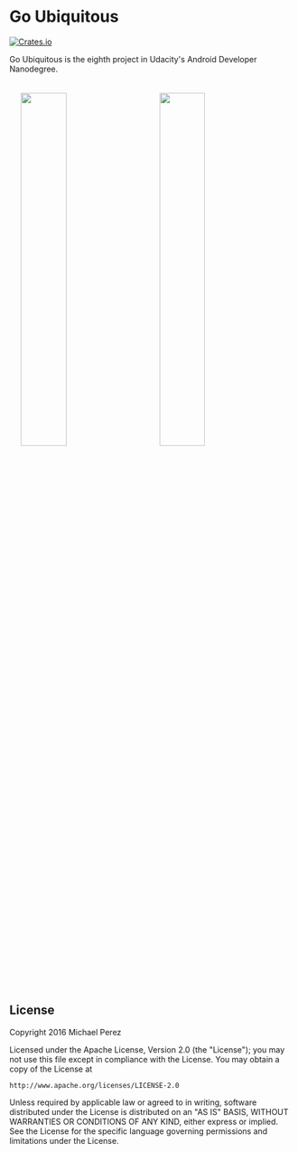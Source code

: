 # Go Ubiquitous

[![Crates.io](https://img.shields.io/crates/l/rustc-serialize.svg?maxAge=2592000)]()

Go Ubiquitous is the eighth project in Udacity's Android Developer Nanodegree.

<img width="40%" vspace="20" hspace="20"  src="https://cloud.githubusercontent.com/assets/2931932/18816487/cad3256e-8353-11e6-9f16-31bd32290e52.png" /> <img width="40%" hspace="20" vspace="20" src="https://cloud.githubusercontent.com/assets/2931932/18816488/cad5b040-8353-11e6-920e-9ab928e1b9f3.png" />

## License 

Copyright 2016 Michael Perez

Licensed under the Apache License, Version 2.0 (the "License");
you may not use this file except in compliance with the License.
You may obtain a copy of the License at

    http://www.apache.org/licenses/LICENSE-2.0

Unless required by applicable law or agreed to in writing, software
distributed under the License is distributed on an "AS IS" BASIS,
WITHOUT WARRANTIES OR CONDITIONS OF ANY KIND, either express or implied.
See the License for the specific language governing permissions and
limitations under the License.

